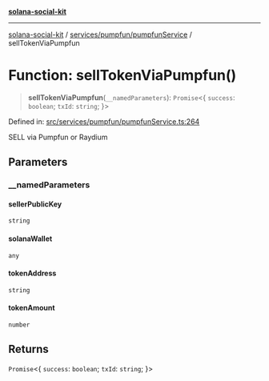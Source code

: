 [**solana-social-kit**](../../../../README.md)

***

[solana-social-kit](../../../../README.md) / [services/pumpfun/pumpfunService](../README.md) / sellTokenViaPumpfun

# Function: sellTokenViaPumpfun()

> **sellTokenViaPumpfun**(`__namedParameters`): `Promise`\<\{ `success`: `boolean`; `txId`: `string`; \}\>

Defined in: [src/services/pumpfun/pumpfunService.ts:264](https://github.com/SendArcade/solana-social-starter/blob/98f94bb63d3814df24512365f6ae706d273e698f/src/services/pumpfun/pumpfunService.ts#L264)

SELL via Pumpfun or Raydium

## Parameters

### \_\_namedParameters

#### sellerPublicKey

`string`

#### solanaWallet

`any`

#### tokenAddress

`string`

#### tokenAmount

`number`

## Returns

`Promise`\<\{ `success`: `boolean`; `txId`: `string`; \}\>
